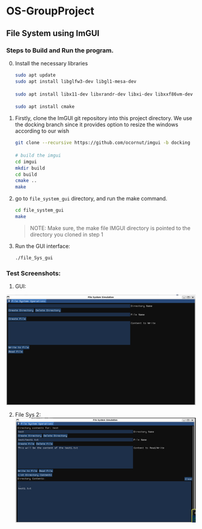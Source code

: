 # OS-GroupProject

## File System using ImGUI

### Steps to Build and Run the program. 


0. Install the necessary libraries

    ```bash
    sudo apt update
    sudo apt install libglfw3-dev libgl1-mesa-dev 

    sudo apt install libx11-dev libxrandr-dev libxi-dev libxxf86vm-dev libxcursor-dev

    sudo apt install cmake


1. Firstly, clone the ImGUI git repository into this project directory. We use the docking branch since it provides option to resize the windows according to our wish

    ```bash
    git clone --recursive https://github.com/ocornut/imgui -b docking

    # build the imgui
    cd imgui
    mkdir build
    cd build
    cmake ..
    make 
    ```

2. go to `file_system_gui` directory, and run the make command. 

    ```bash
    cd file_system_gui
    make
    ```

    > NOTE: Make sure, the make file IMGUI directory is pointed to the directory you cloned in step 1

3. Run the GUI interface:

    ```bash
    ./file_Sys_gui
    ```


### Test Screenshots:

1. GUI:

![File Sys GUI Screen Short](./images/file_system_gui_image.png)

2. File Sys 2:
![File Sys Implementation 2](./images/file_sys_gui_implementation_2.png)